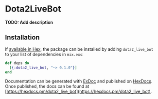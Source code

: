 # Dota2LiveBot

**TODO: Add description**

## Installation

If [available in Hex](https://hex.pm/docs/publish), the package can be installed
by adding `dota2_live_bot` to your list of dependencies in `mix.exs`:

```elixir
def deps do
  [{:dota2_live_bot, "~> 0.1.0"}]
end
```

Documentation can be generated with [ExDoc](https://github.com/elixir-lang/ex_doc)
and published on [HexDocs](https://hexdocs.pm). Once published, the docs can
be found at [https://hexdocs.pm/dota2_live_bot](https://hexdocs.pm/dota2_live_bot).


